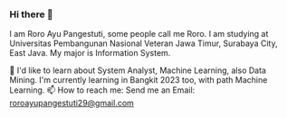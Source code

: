 ### Hi there 👋

I am Roro Ayu Pangestuti, some people call me Roro. I am studying at Universitas Pembangunan Nasional Veteran Jawa Timur, Surabaya City, East Java. My major is Information System.

🌱 I'd like to learn about System Analyst, Machine Learning, also Data Mining. I'm currently learning in Bangkit 2023 too, with path Machine Learning.
📫 How to reach me: Send me an Email: roroayupangestuti29@gmail.com

<!--
**roroayupangestuti/roroayupangestuti** is a ✨ _special_ ✨ repository because its `README.md` (this file) appears on your GitHub profile.

Here are some ideas to get you started:

- 🔭 I’m currently working on ...
- 🌱 I’m currently learning ...
- 👯 I’m looking to collaborate on ...
- 🤔 I’m looking for help with ...
- 💬 Ask me about ...
- 📫 How to reach me: ...
- 😄 Pronouns: ...
- ⚡ Fun fact: ...
-->
